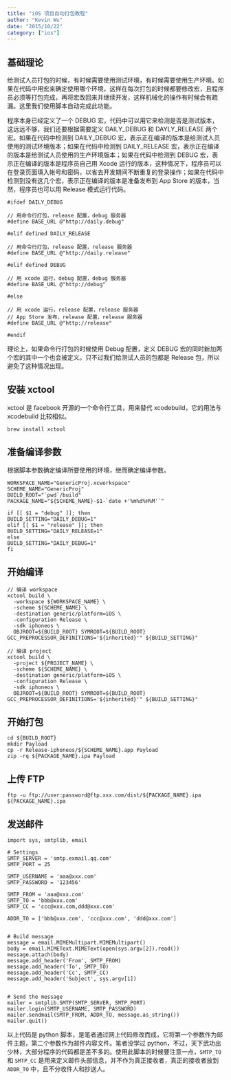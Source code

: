 ```yaml
---
title: "iOS 项目自动打包教程"
author: "Kevin Wu"
date: "2015/10/22"
category: ["ios"]
---
```


## 基础理论

给测试人员打包的时候，有时候需要使用测试环境，有时候需要使用生产环境。如果在代码中用宏来确定使用哪个环境，这样在每次打包的时候都要修改宏，且程序员必须等打包完成，再将宏改回来并继续开发，这样机械化的操作有时候会有疏漏。这里我们使用脚本自动完成此功能。

程序本身已经定义了一个 DEBUG 宏，代码中可以用它来检测是否是测试版本，这远远不够，我们还要根据需要定义 DAILY_DEBUG 和 DAYLY_RELEASE 两个宏。如果在代码中检测到 DAILY_DEBUG 宏，表示正在编译的版本是给测试人员使用的测试环境版本；如果在代码中检测到 DAILY_RELEASE 宏，表示正在编译的版本是给测试人员使用的生产环境版本；如果在代码中检测到 DEBUG 宏，表示正在编译的版本是程序员自己用 Xcode 运行的版本，这种情况下，程序员可以在登录页面填入帐号和密码，以省去开发期间不断重复的登录操作；如果在代码中检测到没有这几个宏，表示正在编译的版本是准备发布到 App Store 的版本，当然，程序员也可以用 Release 模式运行代码。

~~~
#ifdef DAILY_DEBUG

// 用命令行打包，release 配置，debug 服务器
#define BASE_URL @"http://daily.debug"

#elif defined DAILY_RELEASE

// 用命令行打包，release 配置，release 服务器
#define BASE_URL @"http://daily.release"

#elif defined DEBUG

// 用 xcode 运行，debug 配置，debug 服务器
#define BASE_URL @"http://debug"

#else

// 用 xcode 运行，release 配置，release 服务器
// App Store 发布，release 配置，release 服务器
#define BASE_URL @"http://release"

#endif
~~~

理论上，如果命令行打包的时候使用 Debug 配置，定义 DEBUG 宏的同时新加两个宏的其中一个也会被定义。只不过我们给测试人员的包都是 Release 包，所以避免了这种情况出现。

## 安装 xctool

xctool 是 facebook 开源的一个命令行工具，用来替代 xcodebuild，它的用法与 xcodebuild 比较相似。

~~~
brew install xctool
~~~

## 准备编译参数

根据脚本参数确定编译所要使用的环境，继而确定编译参数。

~~~
WORKSPACE_NAME="GenericProj.xcworkspace"
SCHEME_NAME="GenericProj"
BUILD_ROOT="`pwd`/build"
PACKAGE_NAME="${SCHEME_NAME}-$1-`date +'%m%d%H%M'`"

if [[ $1 = "debug" ]]; then
BUILD_SETTING="DAILY_DEBUG=1"
elif [[ $1 = "release" ]]; then
BUILD_SETTING="DAILY_RELEASE=1"
else
BUILD_SETTING="DAILY_DEBUG=1"
fi
~~~

## 开始编译

~~~
// 编译 workspace
xctool build \
  -workspace ${WORKSPACE_NAME} \
  -scheme ${SCHEME_NAME} \
  -destination generic/platform=iOS \
  -configuration Release \
  -sdk iphoneos \
  OBJROOT=${BUILD_ROOT} SYMROOT=${BUILD_ROOT} GCC_PREPROCESSOR_DEFINITIONS='${inherited}'" ${BUILD_SETTING}"

// 编译 project
xctool build \
  -project ${PROJECT_NAME} \
  -scheme ${SCHEME_NAME} \
  -destination generic/platform=iOS \
  -configuration Release \
  -sdk iphoneos \
  OBJROOT=${BUILD_ROOT} SYMROOT=${BUILD_ROOT} GCC_PREPROCESSOR_DEFINITIONS='${inherited}'" ${BUILD_SETTING}"
~~~

## 开始打包

~~~
cd ${BUILD_ROOT}
mkdir Payload
cp -r Release-iphoneos/${SCHEME_NAME}.app Payload
zip -rq ${PACKAGE_NAME}.ipa Payload
~~~

## 上传 FTP

~~~
ftp -u ftp://user:password@ftp.xxx.com/dist/${PACKAGE_NAME}.ipa ${PACKAGE_NAME}.ipa
~~~

## 发送邮件

~~~
import sys, smtplib, email

# Settings
SMTP_SERVER = 'smtp.exmail.qq.com'
SMTP_PORT = 25

SMTP_USERNAME = 'aaa@xxx.com'
SMTP_PASSWORD = '123456'

SMTP_FROM = 'aaa@xxx.com'
SMTP_TO = 'bbb@xxx.com'
SMTP_CC = 'ccc@xxx.com,ddd@xxx.com'

ADDR_TO = ['bbb@xxx.com', 'ccc@xxx.com', 'ddd@xxx.com']


# Build message
message = email.MIMEMultipart.MIMEMultipart()
body = email.MIMEText.MIMEText(open(sys.argv[2]).read())
message.attach(body)
message.add_header('From', SMTP_FROM)
message.add_header('To', SMTP_TO)
message.add_header('Cc', SMTP_CC)
message.add_header('Subject', sys.argv[1])


# Send the message
mailer = smtplib.SMTP(SMTP_SERVER, SMTP_PORT)
mailer.login(SMTP_USERNAME, SMTP_PASSWORD)
mailer.sendmail(SMTP_FROM, ADDR_TO, message.as_string())
mailer.quit()
~~~

以上代码是 python 脚本，是笔者通过网上代码修改而成，它将第一个参数作为邮件主题，第二个参数作为邮件内容文件。笔者没学过 python，不过，天下武功出少林，大部分程序的代码都是差不多的。使用此脚本的时候要注意一点，`SMTP_TO` 和 `SMTP_CC` 是用来定义邮件头部信息，并不作为真正接收者，真正的接收者放到 `ADDR_TO` 中，且不分收件人和抄送人。
